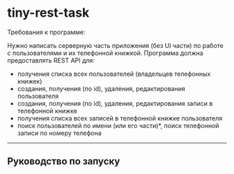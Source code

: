 # tiny-rest-task

Требования к программе:

Нужно написать серверную часть приложения (без UI части) по работе с пользователями и их телефонной книжкой.
Программа должна предоставлять REST API для:
* получения списка всех пользователей (владельцев телефонных книжек)
* создания, получения (по id), удаления, редактирования пользователя
* создания, получения (по id), удаления, редактирования записи в телефонной книжке
* получения списка всех записей в телефонной книжке пользователя
* поиск пользователей по имени (или его части)*, поиск телефонной записи по номеру телефона

---

## Руководство по запуску
